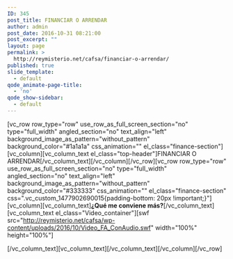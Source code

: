 ```yaml
---
ID: 345
post_title: FINANCIAR O ARRENDAR
author: admin
post_date: 2016-10-31 08:21:00
post_excerpt: ""
layout: page
permalink: >
  http://reymisterio.net/cafsa/financiar-o-arrendar/
published: true
slide_template:
  - default
qode_animate-page-title:
  - 'no'
qode_show-sidebar:
  - default
---
```

[vc_row row_type="row" use_row_as_full_screen_section="no" type="full_width" angled_section="no" text_align="left" background_image_as_pattern="without_pattern" background_color="#1a1a1a" css_animation="" el_class="finance-section"][vc_column][vc_column_text el_class="top-header"]<span class="colortext">FINANCIAR O</span> <span class="require">ARRENDAR</span>[/vc_column_text][/vc_column][/vc_row][vc_row row_type="row" use_row_as_full_screen_section="no" type="full_width" angled_section="no" text_align="left" background_image_as_pattern="without_pattern" background_color="#333333" css_animation="" el_class="finance-section" css=".vc_custom_1477902690015{padding-bottom: 20px !important;}"][vc_column][vc_column_text]<b>¿Qué me conviene más?</b>[/vc_column_text][vc_column_text el_class="Video_container"][swf src="http://reymisterio.net/cafsa/wp-content/uploads/2016/10/Video_FA_ConAudio.swf" width="100%" height="100%"]
<!--<![endif]-->[/vc_column_text][vc_column_text][/vc_column_text][/vc_column][/vc_row]